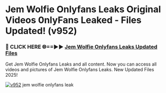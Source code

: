 # Jem Wolfie Onlyfans Leaks Original Videos 0nlyFans Leaked - Files Updated! (v952)

<h3>🔴 CLICK HERE 🌐==►► <a href="https://tinyurl.com/2wckxsce" rel="nofollow">Jem Wolfie Onlyfans Leaks Updated Files</a></h3>

Get Jem Wolfie Onlyfans Leaks and all content. Now you can access all videos and pictures of Jem Wolfie Onlyfans Leaks. New Updated Files 2025!

[![v952](https://i.imgur.com/AFduVYN.gif)](https://tinyurl.com/2wckxsce)
jem wolfie onlyfans leak
